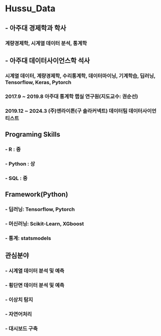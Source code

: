 # Hussu_Data
## - 아주대 경제학과 학사
### 계량경제학, 시계열 데이터 분석, 통계학
## - 아주대 데이터사이언스학 석사
### 시계열 데이터, 계량경제학, 수리통계학, 데이터마이닝, 기계학습, 딥러닝, Tensorflow, Keras, Pytorch
### 2017.9 ~ 2019.8 아주대 통계학 랩실 연구원(지도교수: 권순선)
### 2019.12 ~ 2024.3 (주)엔라이튼(구 솔라커넥트) 데이터팀 데이터사이언티스트

## Programing Skills
### - R : 중
### - Python : 상
### - SQL : 중

## Framework(Python)
### - 딥러닝: Tensorflow, Pytorch
### - 머신러닝: Scikit-Learn, XGboost
### - 통계: statsmodels

## 관심분야
### - 시계열 데이터 분석 및 예측
### - 횡단면 데이터 분석 및 예측
### - 이상치 탐지
### - 자연어처리
### - 대시보드 구축
